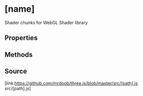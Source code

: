 # [name]

Shader chunks for WebGL Shader library

## Properties

## Methods

## Source

[link:https://github.com/mrdoob/three.js/blob/master/src/[path].js
src/[path].js]

